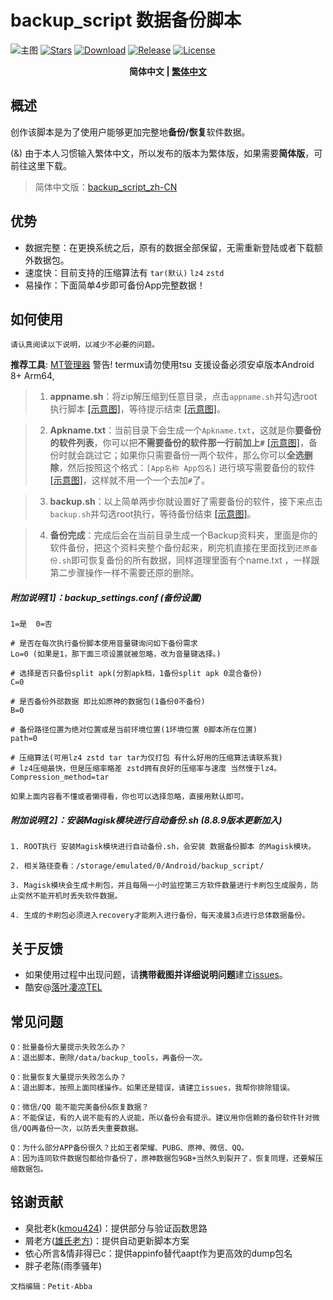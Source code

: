 # backup_script 数据备份脚本
![主图](https://github.com/Petit-Abba/backup_script_zh-CN/blob/06e06a015a1f672be52d980cb77ec0fd8dc4087d/File/mmexport1631297554615.png)
[![Stars](https://img.shields.io/github/stars/YAWAsau/backup_script?label=stars)](https://github.com/YAWAsau)
[![Download](https://img.shields.io/github/downloads/YAWAsau/backup_script/total)](https://github.com/YAWAsau/backup_script/releases)
[![Release](https://img.shields.io/github/v/release/YAWAsau/backup_script?label=release)](https://github.com/YAWAsau/backup_script/releases/latest)
[![License](https://img.shields.io/github/license/YAWAsau/backup_script?label=License)](https://choosealicense.com/licenses/gpl-3.0)

<div align="center">
    <span style="font-weight: bold"> 简体中文 | <a href=README_TS.md> 繁体中文 </a> </span>
</div>

## 概述
  创作该脚本是为了使用户能够更加完整地**备份/恢复**软件数据。

  (&) 由于本人习惯输入繁体中文，所以发布的版本为繁体版，如果需要**简体版**，可前往这里下载。
  > 简体中文版：[backup_script_zh-CN](https://github.com/Petit-Abba/backup_script_zh-CN)

## 优势
   - 数据完整：在更换系统之后，原有的数据全部保留，无需重新登陆或者下载额外数据包。
   - 速度快：目前支持的压缩算法有 `tar(默认)` `lz4` `zstd`
   - 易操作：下面简单4步即可备份App完整数据！

## 如何使用
  `请认真阅读以下说明，以减少不必要的问题。`

  **推荐工具**: [MT管理器](https://www.coolapk.com/apk/bin.mt.plus)
   警告! termux请勿使用tsu 支援设备必须安卓版本Android 8+ Arm64,

  > 1. __appname.sh__：将zip解压缩到任意目录，点击`appname.sh`并勾选root执行脚本 [[示意图]](https://github.com/Petit-Abba/backup_script_zh-CN//raw/main/File/Picture/1.png)，等待提示结束 [[示意图]](https://github.com/Petit-Abba/backup_script_zh-CN//raw/main/File/Picture/2.png)。

  > 2. __Apkname.txt__：当前目录下会生成一个`Apkname.txt`，这就是你**要备份的软件列表**，你可以把**不需要备份的软件那一行前加上`#`** [[示意图]](https://github.com/Petit-Abba/backup_script_zh-CN//raw/main/File/Picture/3.png)，备份时就会跳过它；如果你只需要备份一两个软件，那么你可以**全选删除**，然后按照这个格式：`[App名称 App包名]` 进行填写需要备份的软件 [[示意图]](https://github.com/Petit-Abba/backup_script_zh-CN//raw/main/File/Picture/4.png)，这样就不用一个一个去加`#`了。

  > 3. __backup.sh__：以上简单两步你就设置好了需要备份的软件，接下来点击`backup.sh`并勾选root执行，等待备份结束 [[示意图]](https://github.com/Petit-Abba/backup_script_zh-CN//raw/main/File/Picture/5.png)。

  > 4. __备份完成__：完成后会在当前目录生成一个Backup资料夹，里面是你的软件备份，把这个资料夹整个备份起来，刷完机直接在里面找到`还原备份.sh`即可恢复备份的所有数据，同样道理里面有个name.txt ，一样跟第二步骤操作一样不需要还原的删除。

##### 附加说明[1]：backup_settings.conf (备份设置)
  ```
  1=是  0=否 

  # 是否在每次执行备份脚本使用音量键询问如下备份需求
  Lo=0 (如果是1，那下面三项设置就被忽略，改为音量键选择。)

  # 选择是否只备份split apk(分割apk档，1备份split apk 0混合备份)
  C=0

  # 是否备份外部数据 即比如原神的数据包(1备份0不备份)
  B=0

  # 备份路径位置为绝对位置或是当前环境位置(1环境位置 0脚本所在位置)
  path=0

  # 压缩算法(可用lz4 zstd tar tar为仅打包 有什么好用的压缩算法请联系我)
  # lz4压缩最快，但是压缩率略差 zstd拥有良好的压缩率与速度 当然慢于lz4。
  Compression_method=tar
  ```
  `如果上面内容看不懂或者懒得看，你也可以选择忽略，直接用默认即可。`


##### 附加说明[2]：安装Magisk模块进行自动备份.sh (8.8.9版本更新加入)
  ```
  1. ROOT执行 安装Magisk模块进行自动备份.sh，会安装 数据备份脚本 的Magisk模块。

  2. 相关路径查看：/storage/emulated/0/Android/backup_script/

  3. Magisk模块会生成卡刷包，并且每隔一小时监控第三方软件数量进行卡刷包生成服务，防止突然不能开机时丢失软件数据。

  4. 生成的卡刷包必须进入recovery才能刷入进行备份，每天凌晨3点进行总体数据备份。
  ```

## 关于反馈
  - 如果使用过程中出现问题，请**携带截图并详细说明问题**建立[issues](https://github.com/YAWAsau/backup_script/issues)。
  - 酷安@[落叶凄凉TEL](http://www.coolapk.com/u/2277637)

## 常见问题
  ```
  Q：批量备份大量提示失败怎么办？
  A：退出脚本，刪除/data/backup_tools，再备份一次。

  Q：批量恢复大量提示失败怎么办？
  A：退出脚本，按照上面同樣操作。如果还是错误，请建立issues，我帮你排除错误。

  Q：微信/QQ 能不能完美备份&恢复数据？
  A：不能保证，有的人说不能有的人说能，所以备份会有提示。建议用你信赖的备份软件针对微信/QQ再备份一次，以防丢失重要数据。

  Q：为什么部分APP备份很久？比如王者荣耀、PUBG、原神、微信、QQ。
  A：因为连同软件数据包都给你备份了，原神数据包9GB+当然久到裂开了，恢复同理，还要解压缩数据包。
  ```

## 铭谢贡献
  - 臭批老k([kmou424](https://github.com/kmou424))：提供部分与验证函数思路
  - 屑老方([雄氏老方](http://www.coolapk.com/u/665894))：提供自动更新脚本方案
  - 依心所言&情非得已c：提供appinfo替代aapt作为更高效的dump包名
  - 胖子老陈(雨季骚年)

  `文档编辑：Petit-Abba`
